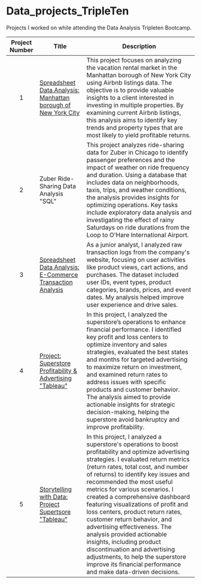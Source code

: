 # Data_projects_TripleTen
Projects I worked on  while attending the Data Analysis  Tripleten Bootcamp.


|Project Number | Title | Description|
|:-------------:|------|----------------|
|1| [Spreadsheet Data Analysis: Manhattan borough of New York City ](https://github.com/cams200394/Data_projects_TripleTen/tree/main/1.%20Spreadsheet%20Data%20Analysis%3A%20Project) | This project focuses on analyzing the vacation rental market in the Manhattan borough of New York City using Airbnb listings data. The objective is to provide valuable insights to a client interested in investing in multiple properties. By examining current Airbnb listings, this analysis aims to identify key trends and property types that are most likely to yield profitable returns.|
|2| Zuber Ride-Sharing Data Analysis "SQL" | This project analyzes ride-sharing data for Zuber in Chicago to identify passenger preferences and the impact of weather on ride frequency and duration. Using a database that includes data on neighborhoods, taxis, trips, and weather conditions, the analysis provides insights for optimizing operations. Key tasks include exploratory data analysis and investigating the effect of rainy Saturdays on ride durations from the Loop to O'Hare International Airport.|
|3|[Spreadsheet Data Analysis: E-Commerce Transaction Analysis ](https://github.com/cams200394/Data_projects_TripleTen/tree/main/3.%20E-Commerce%20Transaction%20Analysis)|As a junior analyst, I analyzed raw transaction logs from the company's website, focusing on user activities like product views, cart actions, and purchases. The dataset included user IDs, event types, product categories, brands, prices, and event dates. My analysis helped improve user experience and drive sales.|
|4|[Project: Superstore Profitability & Advertising "Tableau"](https://github.com/cams200394/Data_projects_TripleTen/tree/main/4.Project%3A%20Superstore%20Profitability%20and%20Advertising%20Strategy) |In this project, I analyzed the superstore’s operations to enhance financial performance. I identified key profit and loss centers to optimize inventory and sales strategies, evaluated the best states and months for targeted advertising to maximize return on investment, and examined return rates to address issues with specific products and customer behavior. The analysis aimed to provide actionable insights for strategic decision-making, helping the superstore avoid bankruptcy and improve profitability.|
|5| [Storytelling with Data: Project  Supertsore "Tableau"](https://github.com/cams200394/Data_projects_TripleTen/tree/main/5.%20Storytelling%20with%20Data%20Project%20Supertsore%20)| In this project, I analyzed a superstore's operations to boost profitability and optimize advertising strategies. I evaluated return metrics (return rates, total cost, and number of returns) to identify key issues and recommended the most useful metrics for various scenarios. I created a comprehensive dashboard featuring visualizations of profit and loss centers, product return rates, customer return behavior, and advertising effectiveness. The analysis provided actionable insights, including product discontinuation and advertising adjustments, to help the superstore improve its financial performance and make data-driven decisions.| 
